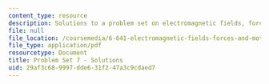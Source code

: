 ```yaml
---
content_type: resource
description: Solutions to a problem set on electromagnetic fields, forces, and motion.
file: null
file_location: /coursemedia/6-641-electromagnetic-fields-forces-and-motion-spring-2005/29af3c689997dde631f247a3c9cdaed7_05_ps11sol.pdf
file_type: application/pdf
resourcetype: Document
title: Problem Set 7 - Solutions
uid: 29af3c68-9997-dde6-31f2-47a3c9cdaed7
---
```

